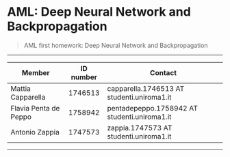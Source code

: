 # AML: Deep Neural Network and Backpropagation
 > AML first homework: Deep Neural Network and Backpropagation

---


| Member | ID number | Contact |
| --- | :-:| --- |
| Mattia Capparella | 1746513 | capparella.1746513 AT studenti.uniroma1.it |
| Flavia Penta de Peppo | 1758942 | pentadepeppo.1758942 AT studenti.uniroma1.it |
| Antonio Zappia| 1747573 | zappia.1747573 AT studenti.uniroma1.it |



---

